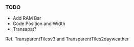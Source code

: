 
### TODO

* Add RAM Bar
* Code Position and Width
* Transapat?

Ref. TransparentTilesv3 and TransparentTiles2dayweather
